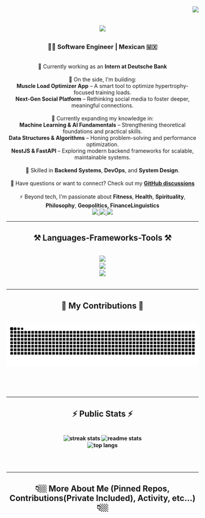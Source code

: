<img align="right" src="https://visitor-badge.laobi.icu/badge?page_id=Aram32mm.Aram32mm" />

<h1 align="center">
    <img src="https://readme-typing-svg.herokuapp.com/?font=Righteous&size=35&center=true&vCenter=true&width=500&height=70&duration=4000&lines=👁️+👄+👁;Hi+There!+😁;+I'm+Aram!+🕴🏻;Welcome+to+my+Git+🤓" />
</h1>

<h3 align="center"> 👨‍💻 Software Engineer | Mexican 🇲🇽 </h3>

<br/>

<div align="center">
    🔭 Currently working as an <strong>Intern at Deutsche Bank</strong><br>
    <br>
    🚧 On the side, I'm building:<br>
    <strong>Muscle Load Optimizer App</strong> – A smart tool to optimize hypertrophy-focused training loads.<br>
    <strong>Next-Gen Social Platform</strong> – Rethinking social media to foster deeper, meaningful connections.<br>
    <br>
    🌱 Currently expanding my knowledge in:<br>
    <strong>Machine Learning & AI Fundamentals</strong> – Strengthening theoretical foundations and practical skills.<br>
    <strong>Data Structures & Algorithms</strong> – Honing problem-solving and performance optimization.<br>
    <strong>NestJS & FastAPI</strong> – Exploring modern backend frameworks for scalable, maintainable systems.<br>
    <br>
    🔧 Skilled in <strong>Backend Systems</strong>, <strong>DevOps</strong>, and <strong>System Design</strong>.<br>
    <br>
    💬 Have questions or want to connect? Check out my <a href="https://github.com/Aram32mm/Aram32mm/issues"><strong>GitHub discussions</strong></a><br>
    <br>
    ⚡ Beyond tech, I'm passionate about <strong>Fitness</strong>, <strong>Health</strong>, <strong>Spirituality</strong>, <strong>Philosophy</strong>, <strong>Geopolitics</strong<br>, <strong>Finance</strong, <strong>Linguistics</strong
    <br>
</div>


<div align="center"> 
  <a href="mailto:jose.aram.mendez@gmail.com">
    <img src="https://img.shields.io/badge/Gmail-333333?style=for-the-badge&logo=gmail&logoColor=red" />
  </a>
  <a href="https://www.linkedin.com/in/aram-mendez/" target="_blank">
    <img src="https://img.shields.io/badge/LinkedIn-0077B5?style=for-the-badge&logo=linkedin&logoColor=white" target="_blank" />
  </a>
  <a href="https://miscompetenciastec21.tec.mx/elumen/portfolio/NQmaXkEUa0Jhm6jpG" target="_blank">
     <img src="https://img.shields.io/badge/Portfolio-FF5722?style=for-the-badge&logo=sqlite&logoColor=white" target="_blank" /> <!-- sqlite, safari, google-chrome are other good icon options -->
  </a>
</div>

 <hr/>
 
<h2 align="center">⚒️ Languages-Frameworks-Tools ⚒️</h2>
<br/>
<div align="center">
    <img src="https://skillicons.dev/icons?i=cpp,py,java,ts,js,html,css,rust,swift,go,matlab,r" /><br>
    <img src="https://skillicons.dev/icons?i=django,express,flask,fastapi,spring,nestjs,nextjs,react,vue,nuxtjs" /><br>
    <img src="https://skillicons.dev/icons?i=nodejs,aws,azure,gcp,git,docker,kubernetes,rabbitmq" /><br>
</div>

<br/>
<hr/>

<div align="center">
  <h2>🐍 My Contributions 🐍</h2>
  <br>
  <img alt="snake eating my contributions" src="https://raw.githubusercontent.com/Aram32mm/Aram32mm/output/github-contribution-grid-snake.svg" />
  
  <br/><br/><br/>
</div>

<hr/>

<h2 align="center">⚡ Public Stats ⚡</h2>
<br>
<div align=center>
  <img width=390 src="https://streak-stats.demolab.com/?user=Aram32mm&theme=react&border_radius=10" alt="streak stats"/>
  <img width=390 src="https://github-readme-stats.vercel.app/api?username=Aram32mm&show_icons=true&theme=react&rank_icon=github&border_radius=10" alt="readme stats" />
  <br/>
  <img width=325 align="center" src="https://github-readme-stats.vercel.app/api/top-langs/?username=Aram32mm&hide=HTML&langs_count=8&layout=compact&theme=react&border_radius=10&size_weight=0.5&count_weight=0.5&exclude_repo=github-readme-stats" alt="top langs" />
</div>

<br/><br/>

<hr/>
<h2 align="center">👇🏼 More About Me (Pinned Repos, Contributions(Private Included), Activity, etc...) 👇🏼</h2>
